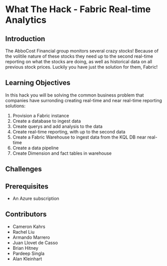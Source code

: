 <!-- REMOVE_ME # What The Hack - ${nameOfHackArg} (remove this from your MD files if you are writing them manually, this is for the automation script) REMOVE_ME -->

<!-- REPLACE_ME (replace this section with your text, this section will be removed by the automation script) -->

# What The Hack - Fabric Real-time Analytics

<!-- REPLACE_ME (replace this section with your text, this section will be removed by the automation script) -->

## Introduction

The AbboCost Financial group monitors several crazy stocks! Because of the volitile nature of these stocks they need up to the second real-time reporting on what the stocks are doing, as well as historical data on all previous stock prices. Luckily you have just the solution for them, Fabric!

## Learning Objectives

In this hack you will be solving the common business problem that companies have surronding creating real-time and near real-time reporting solutions:

1. Provision a Fabric instance
2. Create a database to ingest data
3. Create querys and add analysis to the data
4. Create real-time reporting, with up to the second data
5. Create a Fabric Warehouse to ingest data from the KQL DB near real-time
6. Create a data pipeline
7. Create Dimension and fact tables in warehouse


## Challenges

<!-- REMOVE_ME ${challengesSection} (remove this from your MD files if you are writing them manually, this is for the automation script) REMOVE_ME -->

<!-- REPLACE_ME (replace this section with your text, this section will be removed by the automation script) -->


<!-- REPLACE_ME (this section will be removed by the automation script) -->

## Prerequisites

- An Azure subscription
<!-- - Power BI Admin access (or ask you administator to change the page refresh settings to 1 second **[Link to Documentation](https://learn.microsoft.com/en-us/power-bi/create-reports/desktop-automatic-page-refresh#restrictions-on-refresh-intervals)**) -->

## Contributors

- Cameron Kahrs
- Rachel Liu
- Armando Marrero
- Juan Llovet de Casso
- Brian Hitney
- Pardeep Singla
- Alan Kleinhart
